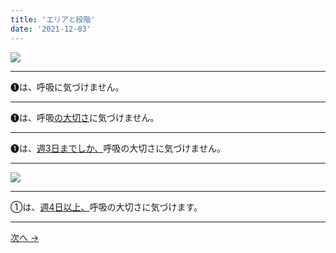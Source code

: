 ```yaml
---
title: 'エリアと段階'
date: '2021-12-03'
---
```

![](/images/01.jpg)
***
➊は、呼吸に気づけません。  
***
➊は、呼吸[の大切さ]()に気づけません。   
***
➊は、[週3日までしか、]()呼吸の大切さに気づけません。  
***
![](/images/01_.jpg)
***
①は、[週4日以上、]()呼吸の大切さに気づけます。
***
[ 次へ → ](/posts/0111111)
